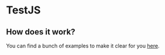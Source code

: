 # TestJS
## How does it work?
You can find a bunch of examples to make it clear for you [here](https://louis700.github.io/TestJS/index.html).
